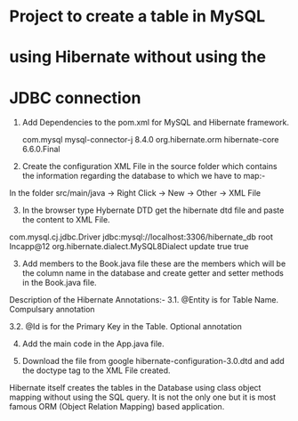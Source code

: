 # Project to create a table in MySQL
# using Hibernate without using the
# JDBC connection

1. Add Dependencies to the pom.xml for MySQL and Hibernate framework.
    <!-- https://mvnrepository.com/artifact/com.mysql/mysql-connector-j -->
	<dependency>
	    <groupId>com.mysql</groupId>
	    <artifactId>mysql-connector-j</artifactId>
	    <version>8.4.0</version>
	</dependency>
	
	<!-- https://mvnrepository.com/artifact/org.hibernate.orm/hibernate-core -->
    <dependency>
    	<groupId>org.hibernate.orm</groupId>
    	<artifactId>hibernate-core</artifactId>
    	<version>6.6.0.Final</version>
   	</dependency>

2. Create the configuration XML File in the source folder which contains the information regarding the 
database to which we have to map:-

In the folder src/main/java -> Right Click -> New -> Other -> XML File

<?xml version="1.0" encoding="UTF-8"?>

3. In the browser type Hybernate DTD get the hibernate dtd file and paste the content 
to XML File.

<!DOCTYPE hibernate-configuration PUBLIC
	"-//Hibernate/Hibernate Configuration DTD 3.0//EN"
	"http://www.hibernate.org/dtd/hibernate-configuration-3.0.dtd">

<hibernate-configuration>
    <session-factory>
        <property name="connection.driver_class">com.mysql.cj.jdbc.Driver</property>
        <property name= "connection.url">jdbc:mysql://localhost:3306/hibernate_db</property>
        <property name="connection.username">root</property>
        <property name="connection.password">Incapp@12</property>
        <property name="dialect">org.hibernate.dialect.MySQL8Dialect</property>
        <!-- Create new Tables for everytime -->
        <!-- <property name= "hbm2ddl.auto">create</property> -->
        <!-- Create new Tables if does not exist. -->
        <property name= "hbm2ddl.auto">update</property>
        <!-- To show sql query on cosole -->
        <property name="show_sql">true</property>
        <!-- To show sql query in formatted way -->
        <property name="format_sql">true</property>
    </session-factory>
</hibernate-configuration>

3. Add members to the Book.java file these are the members which will be the column name in 
   the database and create getter and setter methods in the Book.java file.

Description of the Hibernate Annotations:-
3.1. @Entity is for Table Name. 
	Compulsary annotation
	
3.2. @Id is for the Primary Key in the Table.
	Optional annotation

4. Add the main code in the App.java file.

5. Download the file from google hibernate-configuration-3.0.dtd and add the doctype tag to 
   the XML File created.

Hibernate itself creates the tables in the Database using class object mapping without using 
the SQL query. It is not the only one but it is most famous ORM (Object Relation Mapping) based 
application.
